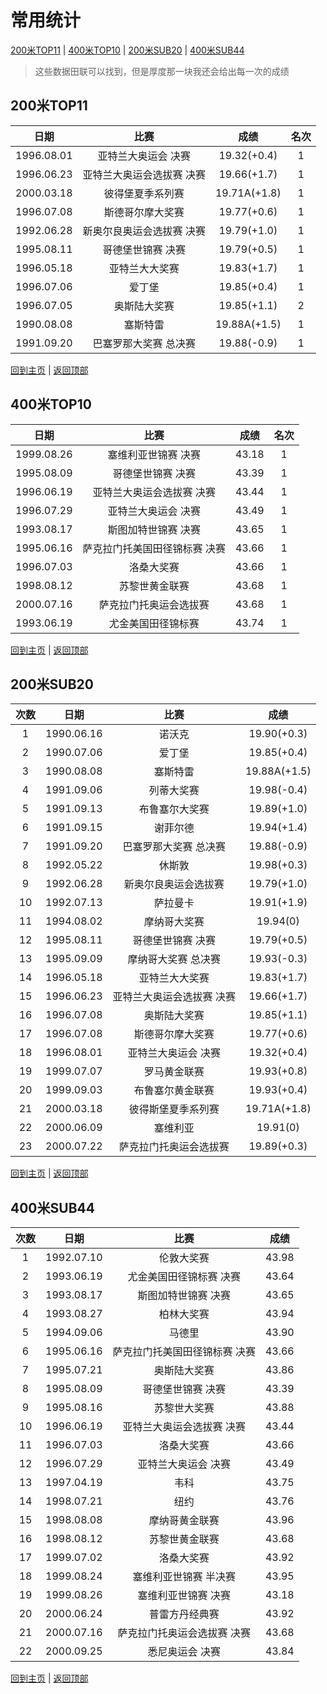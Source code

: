# 常用统计

[200米TOP11](#200米TOP11) | [400米TOP10](#400米TOP10) | [200米SUB20](#200米SUB20) | [400米SUB44](#400米SUB44)

> 这些数据田联可以找到，但是厚度那一块我还会给出每一次的成绩

## 200米TOP11

|    日期    |           比赛            |     成绩     | 名次 |
| :--------: | :-----------------------: | :----------: | :--: |
| 1996.08.01 |    亚特兰大奥运会 决赛    | 19.32(+0.4)  |  1   |
| 1996.06.23 | 亚特兰大奥运会选拔赛 决赛 | 19.66(+1.7)  |  1   |
| 2000.03.18 |     彼得堡夏季系列赛      | 19.71A(+1.8) |  1   |
| 1996.07.08 |     斯德哥尔摩大奖赛      | 19.77(+0.6)  |  1   |
| 1992.06.28 | 新奥尔良奥运会选拔赛 决赛 | 19.79(+1.0)  |  1   |
| 1995.08.11 |     哥德堡世锦赛 决赛     | 19.79(+0.5)  |  1   |
| 1996.05.18 |      亚特兰大大奖赛       | 19.83(+1.7)  |  1   |
| 1996.07.06 |          爱丁堡           | 19.85(+0.4)  |  1   |
| 1996.07.05 |       奥斯陆大奖赛        | 19.85(+1.1)  |  2   |
| 1990.08.08 |         塞斯特雷          | 19.88A(+1.5) |  1   |
| 1991.09.20 |   巴塞罗那大奖赛 总决赛   | 19.88(-0.9)  |  1   |

[回到主页](./Profile.md) | [返回顶部](#常用统计)

## 400米TOP10

|    日期    |             比赛              | 成绩  | 名次 |
| :--------: | :---------------------------: | :---: | :--: |
| 1999.08.26 |      塞维利亚世锦赛 决赛      | 43.18 |  1   |
| 1995.08.09 |       哥德堡世锦赛 决赛       | 43.39 |  1   |
| 1996.06.19 |   亚特兰大奥运会选拔赛 决赛   | 43.44 |  1   |
| 1996.07.29 |      亚特兰大奥运会 决赛      | 43.49 |  1   |
| 1993.08.17 |      斯图加特世锦赛 决赛      | 43.65 |  1   |
| 1995.06.16 | 萨克拉门托美国田径锦标赛 决赛 | 43.66 |  1   |
| 1996.07.03 |          洛桑大奖赛           | 43.66 |  1   |
| 1998.08.12 |        苏黎世黄金联赛         | 43.68 |  1   |
| 2000.07.16 |    萨克拉门托奥运会选拔赛     | 43.68 |  1   |
| 1993.06.19 |      尤金美国田径锦标赛       | 43.74 |  1   |

[回到主页](./Profile.md) | [返回顶部](#常用统计)

## 200米SUB20

| 次数 |    日期    |           比赛            |     成绩     |
| :--: | :--------: | :-----------------------: | :----------: |
|  1   | 1990.06.16 |          诺沃克           | 19.90(+0.3)  |
|  2   | 1990.07.06 |          爱丁堡           | 19.85(+0.4)  |
|  3   | 1990.08.08 |         塞斯特雷          | 19.88A(+1.5) |
|  4   | 1991.09.06 |        列蒂大奖赛         | 19.98(-0.4)  |
|  5   | 1991.09.13 |      布鲁塞尔大奖赛       | 19.89(+1.0)  |
|  6   | 1991.09.15 |         谢菲尔德          | 19.94(+1.4)  |
|  7   | 1991.09.20 |   巴塞罗那大奖赛 总决赛   | 19.88(-0.9)  |
|  8   | 1992.05.22 |          休斯敦           | 19.98(+0.3)  |
|  9   | 1992.06.28 |   新奥尔良奥运会选拔赛    | 19.79(+1.0)  |
|  10  | 1992.07.13 |         萨拉曼卡          | 19.91(+1.9)  |
|  11  | 1994.08.02 |       摩纳哥大奖赛        |   19.94(0)   |
|  12  | 1995.08.11 |     哥德堡世锦赛 决赛     | 19.79(+0.5)  |
|  13  | 1995.09.09 |    摩纳哥大奖赛 总决赛    | 19.93(-0.3)  |
|  14  | 1996.05.18 |      亚特兰大大奖赛       | 19.83(+1.7)  |
|  15  | 1996.06.23 | 亚特兰大奥运会选拔赛 决赛 | 19.66(+1.7)  |
|  16  | 1996.07.08 |       奥斯陆大奖赛        | 19.85(+1.1)  |
|  17  | 1996.07.08 |     斯德哥尔摩大奖赛      | 19.77(+0.6)  |
|  18  | 1996.08.01 |    亚特兰大奥运会 决赛    | 19.32(+0.4)  |
|  19  | 1999.07.07 |       罗马黄金联赛        | 19.93(+0.8)  |
|  20  | 1999.09.03 |     布鲁塞尔黄金联赛      | 19.93(+0.4)  |
|  21  | 2000.03.18 |    彼得斯堡夏季系列赛     | 19.71A(+1.8) |
|  22  | 2000.06.09 |         塞维利亚          |   19.91(0)   |
|  23  | 2000.07.22 |  萨克拉门托奥运会选拔赛   | 19.89(+0.3)  |

[回到主页](./Profile.md) | [返回顶部](#常用统计)

## 400米SUB44

| 次数 |    日期    |             比赛              | 成绩  |
| :--: | :--------: | :---------------------------: | :---: |
|  1   | 1992.07.10 |          伦敦大奖赛           | 43.98 |
|  2   | 1993.06.19 |    尤金美国田径锦标赛 决赛    | 43.64 |
|  3   | 1993.08.17 |      斯图加特世锦赛 决赛      | 43.65 |
|  4   | 1993.08.27 |          柏林大奖赛           | 43.94 |
|  5   | 1994.09.06 |            马德里             | 43.90 |
|  6   | 1995.06.16 | 萨克拉门托美国田径锦标赛 决赛 | 43.66 |
|  7   | 1995.07.21 |         奥斯陆大奖赛          | 43.86 |
|  8   | 1995.08.09 |       哥德堡世锦赛 决赛       | 43.39 |
|  9   | 1995.08.16 |         苏黎世大奖赛          | 43.88 |
|  10  | 1996.06.19 |   亚特兰大奥运会选拔赛 决赛   | 43.44 |
|  11  | 1996.07.03 |          洛桑大奖赛           | 43.66 |
|  12  | 1996.07.29 |      亚特兰大奥运会 决赛      | 43.49 |
|  13  | 1997.04.19 |             韦科              | 43.75 |
|  14  | 1998.07.21 |             纽约              | 43.76 |
|  15  | 1998.08.08 |        摩纳哥黄金联赛         | 43.96 |
|  16  | 1998.08.12 |        苏黎世黄金联赛         | 43.68 |
|  17  | 1999.07.02 |          洛桑大奖赛           | 43.92 |
|  18  | 1999.08.24 |     塞维利亚世锦赛 半决赛     | 43.95 |
|  19  | 1999.08.26 |      塞维利亚世锦赛 决赛      | 43.18 |
|  20  | 2000.06.24 |        普雷方丹经典赛         | 43.92 |
|  21  | 2000.07.16 |  萨克拉门托奥运会选拔赛 决赛  | 43.68 |
|  22  | 2000.09.25 |        悉尼奥运会 决赛        | 43.84 |

[回到主页](./Profile.md) | [返回顶部](#常用统计)